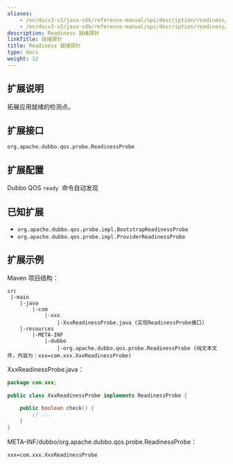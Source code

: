 ```yaml
---
aliases:
    - /en/docs3-v2/java-sdk/reference-manual/spi/description/readiness/
    - /en/docs3-v2/java-sdk/reference-manual/spi/description/readiness/
description: Readiness 就绪探针
linkTitle: 就绪探针
title: Readiness 就绪探针
type: docs
weight: 12
---
```







## 扩展说明


拓展应用就绪的检测点。


## 扩展接口


`org.apache.dubbo.qos.probe.ReadinessProbe`


## 扩展配置


Dubbo QOS `ready`  命令自动发现


## 已知扩展


- `org.apache.dubbo.qos.probe.impl.BootstrapReadinessProbe`
- `org.apache.dubbo.qos.probe.impl.ProviderReadinessProbe`



## 扩展示例


Maven 项目结构：


```
src
 |-main
    |-java
        |-com
            |-xxx
                |-XxxReadinessProbe.java (实现ReadinessProbe接口)
    |-resources
        |-META-INF
            |-dubbo
                |-org.apache.dubbo.qos.probe.ReadinessProbe (纯文本文件，内容为：xxx=com.xxx.XxxReadinessProbe)
```


XxxReadinessProbe.java：


```java
package com.xxx;
 
public class XxxReadinessProbe implements ReadinessProbe {
    
    public boolean check() {
        // ...
    }
}
```


META-INF/dubbo/org.apache.dubbo.qos.probe.ReadinessProbe：


```
xxx=com.xxx.XxxReadinessProbe
```
